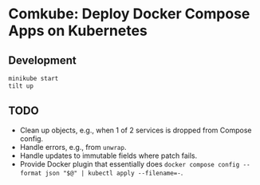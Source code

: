 # Comkube: Deploy Docker Compose Apps on Kubernetes

## Development

```bash
minikube start
tilt up
```

## TODO

- Clean up objects, e.g., when 1 of 2 services is dropped from Compose config.
- Handle errors, e.g., from `unwrap`.
- Handle updates to immutable fields where patch fails.
- Provide Docker plugin that essentially does
  `docker compose config --format json "$@" | kubectl apply --filename=-`.
